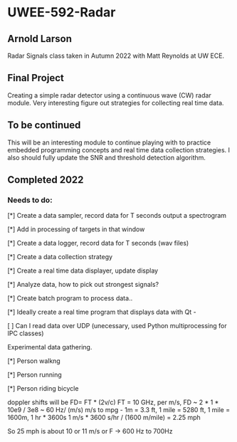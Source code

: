 # UWEE-592-Radar

## Arnold Larson

Radar Signals class taken in Autumn 2022 with Matt Reynolds at UW ECE.

## Final Project

Creating a simple radar detector using a continuous wave (CW) radar module.  Very interesting figure out strategies for collecting real time data.  

## To be continued

This will be an interesting module to continue playing with to practice embedded programming concepts and real time data collection strategies.  I also should fully update the SNR and threshold detection algorithm.


## Completed 2022

### Needs to do:

 [*] Create a data sampler, record data for T seconds output a spectrogram

 [*] Add in processing of targets in that window

 [*] Create a data logger, record data for T seconds (wav files)

 [*] Create a data collection strategy

 [*] Create a real time data displayer, update display

 [*] Analyze data, how to pick out strongest signals?

 [*] Create batch program to process data..

 [*] Ideally create a real time program that displays data with Qt -

 [ ] Can I read data over UDP (unecessary, used Python multiprocessing for IPC classes)


 Experimental data gathering.

 [*] Person walkng

 [*] Person running

 [*] Person riding bicycle

 doppler shifts will be FD= FT * (2v/c)
 FT = 10 GHz, per m/s, FD ~ 2 * 1 * 10e9 / 3e8 ~ 60 Hz/ (m/s)
 m/s to mpg -   1m = 3.3 ft, 1 mile = 5280 ft, 1 mile = 1600m, 1 hr * 3600s
 1 m/s * 3600 s/hr / (1600 m/mile) = 2.25 mph

 So 25 mph is about 10 or 11 m/s or F -> 600 Hz to 700Hz
